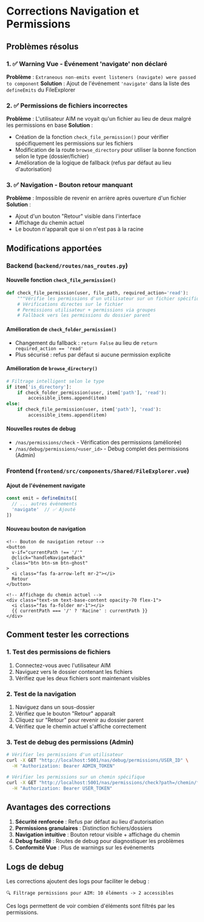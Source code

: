 # Corrections Navigation et Permissions

## Problèmes résolus

### 1. ✅ Warning Vue - Événement 'navigate' non déclaré
**Problème** : `Extraneous non-emits event listeners (navigate) were passed to component`
**Solution** : Ajout de l'événement `'navigate'` dans la liste des `defineEmits` du FileExplorer

### 2. ✅ Permissions de fichiers incorrectes
**Problème** : L'utilisateur AIM ne voyait qu'un fichier au lieu de deux malgré les permissions en base
**Solution** : 
- Création de la fonction `check_file_permission()` pour vérifier spécifiquement les permissions sur les fichiers
- Modification de la route `browse_directory` pour utiliser la bonne fonction selon le type (dossier/fichier)
- Amélioration de la logique de fallback (refus par défaut au lieu d'autorisation)

### 3. ✅ Navigation - Bouton retour manquant
**Problème** : Impossible de revenir en arrière après ouverture d'un fichier
**Solution** : 
- Ajout d'un bouton "Retour" visible dans l'interface
- Affichage du chemin actuel
- Le bouton n'apparaît que si on n'est pas à la racine

## Modifications apportées

### Backend (`backend/routes/nas_routes.py`)

#### Nouvelle fonction `check_file_permission()`
```python
def check_file_permission(user, file_path, required_action='read'):
    """Vérifie les permissions d'un utilisateur sur un fichier spécifique"""
    # Vérifications directes sur le fichier
    # Permissions utilisateur + permissions via groupes
    # Fallback vers les permissions du dossier parent
```

#### Amélioration de `check_folder_permission()`
- Changement du fallback : `return False` au lieu de `return required_action == 'read'`
- Plus sécurisé : refus par défaut si aucune permission explicite

#### Amélioration de `browse_directory()`
```python
# Filtrage intelligent selon le type
if item['is_directory']:
    if check_folder_permission(user, item['path'], 'read'):
        accessible_items.append(item)
else:
    if check_file_permission(user, item['path'], 'read'):
        accessible_items.append(item)
```

#### Nouvelles routes de debug
- `/nas/permissions/check` - Vérification des permissions (améliorée)
- `/nas/debug/permissions/<user_id>` - Debug complet des permissions (Admin)

### Frontend (`frontend/src/components/Shared/FileExplorer.vue`)

#### Ajout de l'événement navigate
```javascript
const emit = defineEmits([
  // ... autres événements
  'navigate'  // ✅ Ajouté
])
```

#### Nouveau bouton de navigation
```vue
<!-- Bouton de navigation retour -->
<button
  v-if="currentPath !== '/'"
  @click="handleNavigateBack"
  class="btn btn-sm btn-ghost"
>
  <i class="fas fa-arrow-left mr-2"></i>
  Retour
</button>

<!-- Affichage du chemin actuel -->
<div class="text-sm text-base-content opacity-70 flex-1">
  <i class="fas fa-folder mr-1"></i>
  {{ currentPath === '/' ? 'Racine' : currentPath }}
</div>
```

## Comment tester les corrections

### 1. Test des permissions de fichiers
1. Connectez-vous avec l'utilisateur AIM
2. Naviguez vers le dossier contenant les fichiers
3. Vérifiez que les deux fichiers sont maintenant visibles

### 2. Test de la navigation
1. Naviguez dans un sous-dossier
2. Vérifiez que le bouton "Retour" apparaît
3. Cliquez sur "Retour" pour revenir au dossier parent
4. Vérifiez que le chemin actuel s'affiche correctement

### 3. Test de debug des permissions (Admin)
```bash
# Vérifier les permissions d'un utilisateur
curl -X GET "http://localhost:5001/nas/debug/permissions/USER_ID" \
  -H "Authorization: Bearer ADMIN_TOKEN"

# Vérifier les permissions sur un chemin spécifique
curl -X GET "http://localhost:5001/nas/permissions/check?path=/chemin/fichier.txt" \
  -H "Authorization: Bearer USER_TOKEN"
```

## Avantages des corrections

1. **Sécurité renforcée** : Refus par défaut au lieu d'autorisation
2. **Permissions granulaires** : Distinction fichiers/dossiers
3. **Navigation intuitive** : Bouton retour visible + affichage du chemin
4. **Debug facilité** : Routes de debug pour diagnostiquer les problèmes
5. **Conformité Vue** : Plus de warnings sur les événements

## Logs de debug

Les corrections ajoutent des logs pour faciliter le debug :
```
🔍 Filtrage permissions pour AIM: 10 éléments -> 2 accessibles
```

Ces logs permettent de voir combien d'éléments sont filtrés par les permissions.